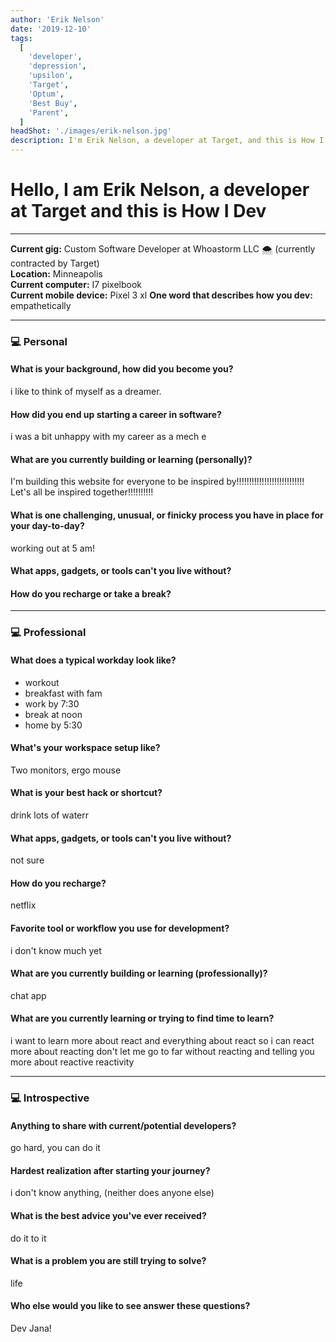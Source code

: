 ```yaml
---
author: 'Erik Nelson'
date: '2019-12-10'
tags:
  [
    'developer',
    'depression',
    'upsilon',
    'Target',
    'Optum',
    'Best Buy',
    'Parent',
  ]
headShot: './images/erik-nelson.jpg'
description: I'm Erik Nelson, a developer at Target, and this is How I Dev.
---
```


# Hello, I am Erik Nelson, a developer at Target and this is How I Dev

---

**Current gig:** Custom Software Developer at Whoastorm LLC 🌨 (currently
contracted by Target)  
**Location:** Minneapolis  
**Current computer:** I7 pixelbook  
**Current mobile device:** Pixel 3 xl
**One word that describes how you dev:** empathetically

---

### 💻 Personal

#### What is your background, how did you become you?

i like to think of myself as a dreamer.

#### How did you end up starting a career in software?

i was a bit unhappy with my career as a mech e

#### What are you currently building or learning (personally)?

I'm building this website for everyone to be inspired
by!!!!!!!!!!!!!!!!!!!!!!!!!!! Let's all be inspired together!!!!!!!!!!

#### What is one challenging, unusual, or finicky process you have in place for your day-to-day?

working out at 5 am!

#### What apps, gadgets, or tools can't you live without?

#### How do you recharge or take a break?

---

### 💻 Professional

#### What does a typical workday look like?

- workout
- breakfast with fam
- work by 7:30
- break at noon
- home by 5:30

#### What's your workspace setup like?

Two monitors, ergo mouse

#### What is your best hack or shortcut?

drink lots of waterr

#### What apps, gadgets, or tools can't you live without?

not sure

#### How do you recharge?

netflix

#### Favorite tool or workflow you use for development?

i don't know much yet

#### What are you currently building or learning (professionally)?

chat app

#### What are you currently learning or trying to find time to learn?

i want to learn more about react and everything about react so i can react more
about reacting don't let me go to far without reacting and telling you more
about reactive reactivity

---

### 💻 Introspective

#### Anything to share with current/potential developers?

go hard, you can do it

#### Hardest realization after starting your journey?

i don't know anything, (neither does anyone else)

#### What is the best advice you've ever received?

do it to it

#### What is a problem you are still trying to solve?

life

#### Who else would you like to see answer these questions?

Dev Jana!
